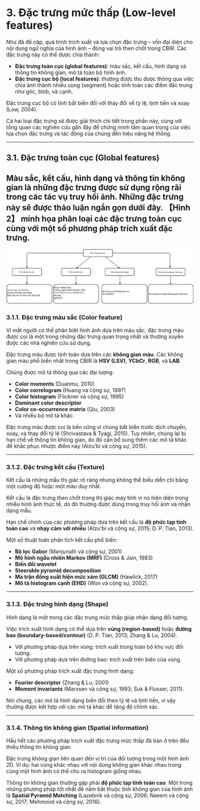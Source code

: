 # 3. Đặc trưng mức thấp (Low-level features)

Như đã đề cập, quá trình trích xuất và lựa chọn đặc trưng – vốn đại diện cho nội dung ngữ nghĩa của hình ảnh – đóng vai trò then chốt trong CBIR. Các đặc trưng này có thể được chia thành:

- **Đặc trưng toàn cục (global features)**: màu sắc, kết cấu, hình dạng và thông tin không gian, mô tả toàn bộ hình ảnh.
- **Đặc trưng cục bộ (local features)**: thường được thu được thông qua việc chia ảnh thành nhiều vùng (segment) hoặc tính toán các điểm đặc trưng như góc, blob, và cạnh.

Đặc trưng cục bộ có tính bất biến đối với thay đổi về tỷ lệ, tịnh tiến và xoay (Low, 2004).

Cả hai loại đặc trưng sẽ được giải thích chi tiết trong phần này, cùng với tổng quan các nghiên cứu gần đây để chứng minh tầm quan trọng của việc lựa chọn đặc trưng và tác động của chúng đến hiệu năng hệ thống.

---

## 3.1. Đặc trưng toàn cục (Global features)

## Màu sắc, kết cấu, hình dạng và thông tin không gian là những đặc trưng được sử dụng rộng rãi trong các tác vụ truy hồi ảnh. Những đặc trưng này sẽ được thảo luận ngắn gọn dưới đây. 【Hình 2】 minh họa phân loại các đặc trưng toàn cục cùng với một số phương pháp trích xuất đặc trưng.

![Figure 2](figures/figure2.png)

### 3.1.1. Đặc trưng màu sắc (Color feature)

Vì mắt người có thể phân biệt hình ảnh dựa trên màu sắc, đặc trưng màu được coi là một trong những đặc trưng quan trọng nhất và thường xuyên được các nhà nghiên cứu sử dụng.

Đặc trưng màu được tính toán dựa trên các **không gian màu**. Các không gian màu phổ biến nhất trong CBIR là **HSV (LSV)**, **YCbCr**, **RGB**, và **LAB**.

Chúng được mô tả thông qua các đại lượng:

- **Color moments** (Duanmu, 2010)
- **Color correlogram** (Huang và cộng sự, 1997)
- **Color histogram** (Flickner và cộng sự, 1995)
- **Dominant color descriptor**
- **Color co-occurrence matrix** (Qiu, 2003)
- Và nhiều bộ mô tả khác.

Đặc trưng màu được coi là bền vững vì chúng bất biến trước dịch chuyển, xoay, và thay đổi tỷ lệ (Shrivastava & Tyagi, 2015). Tuy nhiên, chúng lại bị hạn chế về thông tin không gian, do đó cần bổ sung thêm các mô tả khác để khắc phục nhược điểm này (Alzu’bi và cộng sự, 2015).

---

### 3.1.2. Đặc trưng kết cấu (Texture)

Kết cấu là những mẫu thị giác rõ ràng nhưng không thể biểu diễn chỉ bằng một cường độ hoặc một màu duy nhất.

Kết cấu là đặc trưng then chốt trong thị giác máy tính vì nó hiện diện trong nhiều hình ảnh thực tế, do đó thường được dùng trong truy hồi ảnh và nhận dạng mẫu.

Hạn chế chính của các phương pháp dựa trên kết cấu là **độ phức tạp tính toán cao** và **nhạy cảm với nhiễu** (Alzu’bi và cộng sự, 2015; D. P. Tian, 2013).

Một số thuật toán phân tích kết cấu phổ biến:

- **Bộ lọc Gabor** (Manjunath và cộng sự, 2001)
- **Mô hình ngẫu nhiên Markov (MRF)** (Cross & Jain, 1983)
- **Biến đổi wavelet**
- **Steerable pyramid decomposition**
- **Ma trận đồng xuất hiện mức xám (GLCM)** (Hawlick, 2017)
- **Mô tả histogram cạnh (EHD)** (Won và cộng sự, 2002).

---

### 3.1.3. Đặc trưng hình dạng (Shape)

Hình dạng là một trong các đặc trưng mức thấp giúp nhận dạng đối tượng.

Việc trích xuất hình dạng có thể dựa trên **vùng (region-based)** hoặc **đường bao (boundary-based/contour)** (D. P. Tian, 2013; Zhang & Lu, 2004).

- Với phương pháp dựa trên vùng: trích xuất trong toàn bộ khu vực đối tượng.
- Với phương pháp dựa trên đường bao: trích xuất trên biên của vùng.

Một số phương pháp trích xuất đặc trưng hình dạng:

- **Fourier descriptor** (Zhang & Lu, 2001)
- **Moment invariants** (Marxsen và cộng sự, 1993; Suk & Flusser, 2011).

Nói chung, các mô tả hình dạng biến đổi theo tỷ lệ và tịnh tiến, vì vậy thường được kết hợp với các mô tả khác để tăng độ chính xác.

---

### 3.1.4. Thông tin không gian (Spatial information)

Hầu hết các phương pháp trích xuất đặc trưng mức thấp đã bàn ở trên đều thiếu thông tin không gian.

Đặc trưng không gian liên quan đến vị trí của đối tượng trong một hình ảnh 2D. Ví dụ: hai vùng khác nhau với nội dung không gian khác nhau trong cùng một hình ảnh có thể cho ra histogram giống nhau.

Thông tin không gian thường gặp phải **độ phức tạp tính toán cao**.
Một trong những phương pháp tốt nhất để nắm bắt thuộc tính không gian của hình ảnh là **Spatial Pyramid Matching** (Lazebnik và cộng sự, 2006; Naeem và cộng sự, 2017; Mehmood và cộng sự, 2016).
